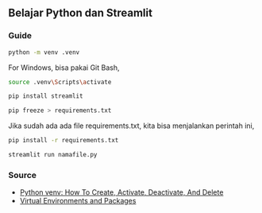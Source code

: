 ## Belajar Python dan Streamlit

### Guide

```bash
python -m venv .venv
```
For Windows, bisa pakai Git Bash,
```bash
source .venv\Scripts\activate
```

```bash
pip install streamlit
```

```bash
pip freeze > requirements.txt
```
Jika sudah ada ada file requirements.txt, kita bisa menjalankan perintah ini,
```bash
pip install -r requirements.txt
```

```bash
streamlit run namafile.py
```

### Source
- [Python venv: How To Create, Activate, Deactivate, And Delete](https://python.land/virtual-environments/virtualenv)
- [Virtual Environments and Packages](https://docs.python.org/3/tutorial/venv.html)